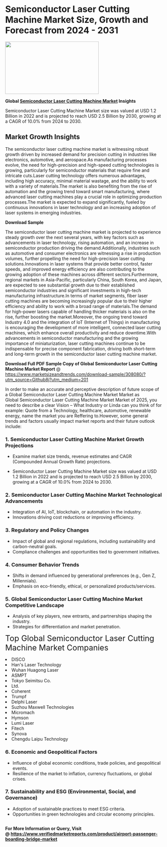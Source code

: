 <H1>Semiconductor Laser Cutting Machine Market Size, Growth and Forecast from 2024 - 2031</H1><img class="aligncenter size-medium wp-image-584254" src="https://thirdeyenews.in/wp-content/uploads/2024/09/Global-Market-Research-300x168.jpeg" alt="" width="300" height="168" /><p><strong>Global&nbsp;<a href="https://www.marketsizeandtrends.com/download-sample/308080/?utm_source=Github8j?utm_medium=201">Semiconductor Laser Cutting Machine Market</a> Insights</strong></p><p>Semiconductor Laser Cutting Machine Market size was valued at USD 1.2 Billion in 2022 and is projected to reach USD 2.5 Billion by 2030, growing at a CAGR of 10.0% from 2024 to 2030.</p><p><h2>Market Growth Insights</h2> <p>The semiconductor laser cutting machine market is witnessing robust growth driven by increased demand for precision cutting in industries like electronics, automotive, and aerospace.As manufacturing processes evolve, the need for high-precision and high-speed cutting technologies is growing, particularly for semiconductor materials that require fine and intricate cuts.Laser cutting technology offers numerous advantages, including high accuracy, minimal material wastage, and the ability to work with a variety of materials.The market is also benefiting from the rise of automation and the growing trend toward smart manufacturing, where advanced laser cutting machines play a crucial role in optimizing production processes.The market is expected to expand significantly, fueled by continuous innovations in laser technology and an increasing adoption of laser systems in emerging industries.</p> <p><strong>Download Sample</strong></p> <p>The semiconductor laser cutting machine market is projected to experience steady growth over the next several years, with key factors such as advancements in laser technology, rising automation, and an increase in semiconductor production driving the demand.Additionally, industries such as automotive and consumer electronics are witnessing a rise in production volumes, further propelling the need for high-precision laser cutting solutions.Innovations in laser systems that provide better control, faster speeds, and improved energy efficiency are also contributing to the growing adoption of these machines across different sectors.Furthermore, regional markets in Asia-Pacific, particularly China, South Korea, and Japan, are expected to see substantial growth due to their established semiconductor industries and significant investments in high-tech manufacturing infrastructure.In terms of market segments, fiber laser cutting machines are becoming increasingly popular due to their higher efficiency and ability to work with a broad range of materials.The demand for high-power lasers capable of handling thicker materials is also on the rise, further boosting the market.Moreover, the ongoing trend toward Industry 4.0 and the integration of IoT (Internet of Things) in manufacturing is encouraging the development of more intelligent, connected laser cutting machines, which enhance overall productivity and reduce downtime.With advancements in semiconductor manufacturing and the growing importance of miniaturization, laser cutting machines continue to be indispensable for precise component fabrication, driving both short-term and long-term growth in the semiconductor laser cutting machine market.</p> <p><span class=""><strong>Download Full PDF Sample Copy of Global Semiconductor Laser Cutting Machine Market Report</strong> @ <a href="https://www.marketsizeandtrends.com/download-sample/308080/?utm_source=Github8j?utm_medium=201" target="_blank">https://www.marketsizeandtrends.com/download-sample/308080/?utm_source=Github8j?utm_medium=201</a></span></p><p>In order to make an accurate and perceptive description of future scope of a Global&nbsp;Semiconductor Laser Cutting Machine Market Market as Global&nbsp;Semiconductor Laser Cutting Machine Market Market of 2025, you need to describe a clear Vision &ndash; What Industry or Linda can you think of for example: Quote from a Technology, healthcare, automotive, renewable energy, name the market you are Reffering to.However, some general trends and factors usually impact market reports and their future outlook include:</p><h3>1.&nbsp;<strong>Semiconductor Laser Cutting Machine Market Growth Projections</strong></h3><ul><li>Examine market size trends, revenue estimates and CAGR (Compounded Annual Growth Rate) projections.</li><li><p>Semiconductor Laser Cutting Machine Market size was valued at USD 1.2 Billion in 2022 and is projected to reach USD 2.5 Billion by 2030, growing at a CAGR of 10.0% from 2024 to 2030.</p></li></ul><h3>2.&nbsp;<strong>Semiconductor Laser Cutting Machine Market Technological Advancements</strong></h3><ul><li>Integration of AI, IoT, blockchain, or automation in the industry.</li><li>Innovations driving cost reductions or improving efficiency.</li></ul><h3>3.&nbsp;<strong>Regulatory and Policy Changes</strong></h3><ul><li>Impact of global and regional regulations, including sustainability and carbon-neutral goals.</li><li>Compliance challenges and opportunities tied to government initiatives.</li></ul><h3>4.&nbsp;<strong>Consumer Behavior Trends</strong></h3><ul><li>Shifts in demand influenced by generational preferences (e.g., Gen Z, Millennials).</li><li>Emphasis on eco-friendly, ethical, or personalized products/services.</li></ul><h3>5.&nbsp;<strong>Global Semiconductor Laser Cutting Machine Market Competitive Landscape</strong></h3><ul><li>Analysis of key players, new entrants, and partnerships shaping the industry.</li><li>Strategies for differentiation and market penetration.</li></ul><p data-pm-slice="1 1 []"><span style="color: inherit; font-family: inherit; font-size: 25px;">Top Global Semiconductor Laser Cutting Machine Market Companies</span></p><div class="" data-test-id=""><p><li>DISCO</li><li> Han's Laser Technology</li><li> Wuhan Huagong Laser</li><li> ASMPT</li><li> Tokyo Seimitsu Co.</li><li> Ltd.</li><li> Coherent</li><li> Trumpf</li><li> Delphi Laser</li><li> Suzhou Maxwell Technologies</li><li> Micromach</li><li> Hymson</li><li> Lumi Laser</li><li> Fitech</li><li> Synova</li><li> Chengdu Laipu Technology</li></p></div><h3>6.&nbsp;<strong>Economic and Geopolitical Factors</strong></h3><ul><li>Influence of global economic conditions, trade policies, and geopolitical events.</li><li>Resilience of the market to inflation, currency fluctuations, or global crises.</li></ul><h3>7.&nbsp;<strong>Sustainability and ESG (Environmental, Social, and Governance)</strong></h3><ul><li>Adoption of sustainable practices to meet ESG criteria.</li><li>Opportunities in green technologies and circular economy principles.</li></ul><h2><strong style="font-size: 14px;">For More Information or Query, Visit @&nbsp;</strong><a style="background-color: #ffffff; font-size: 14px;" href="https://www.marketsizeandtrends.com/report/semiconductor-laser-cutting-machine-market/" target="_blank">https://www.verifiedmarketreports.com/product/airport-passenger-boarding-bridge-market</a></h2>
